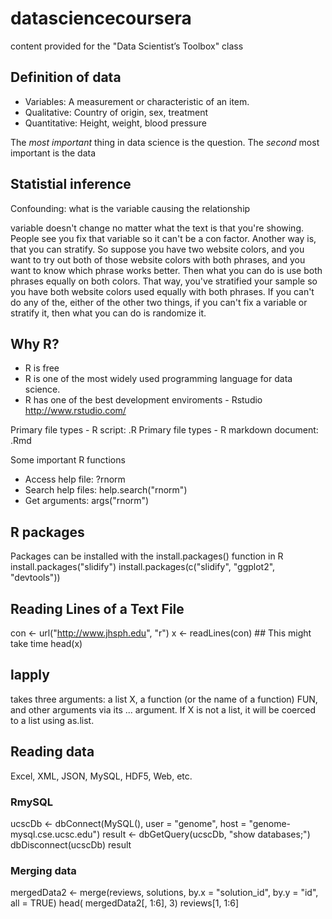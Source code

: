 # datasciencecoursera
content provided for the "Data Scientist’s Toolbox" class

## Definition of data

* Variables: A measurement or characteristic of an item.
* Qualitative: Country of origin, sex, treatment
* Quantitative: Height, weight, blood pressure

The *most important* thing in data science is the question. The *second* most important is the data

## Statistial inference
Confounding: what is the variable causing the relationship

variable doesn't change no matter what the text is that you're showing.
People see you fix that variable so it can't be a con factor.
Another way is, that you can stratify. 
So suppose you have two website colors, and you want to try out both of those website colors with both phrases, and you want to know which phrase works better.
Then what you can do is use both phrases equally on both colors.
That way, you've stratified your sample so you have both website colors used equally with both phrases. If you can't do any of the, either of the other two things, if you can't fix a variable or stratify it, then what you can do is randomize it.

## Why R?
* R is free
* R is one of the most widely used programming language for data science.
* R has one of the best development enviroments - Rstudio http://www.rstudio.com/

Primary file types - R script: .R
Primary file types - R markdown document: .Rmd

Some important R functions
* Access help file: ?rnorm
* Search help files: help.search("rnorm")
* Get arguments: args("rnorm")

## R packages
Packages can be installed with the install.packages() function in R
install.packages("slidify")
install.packages(c("slidify", "ggplot2", "devtools"))

## Reading Lines of a Text File
con <- url("http://www.jhsph.edu", "r")
x <- readLines(con) ## This might take time
head(x)

## lapply 
takes three arguments: a list X, a function (or the name of a function) FUN, and other arguments via its ... argument. If X is not a list, it will be coerced to a list using as.list.

## Reading data

Excel, XML, JSON, MySQL, HDF5, Web, etc.

### RmySQL

ucscDb <- dbConnect(MySQL(), user = "genome", host = "genome-mysql.cse.ucsc.edu")
result <- dbGetQuery(ucscDb, "show databases;")
dbDisconnect(ucscDb)
result

### Merging data

mergedData2 <- merge(reviews, solutions, by.x = "solution_id", by.y = "id", all = TRUE)
head( mergedData2[, 1:6], 3)
reviews[1, 1:6]

